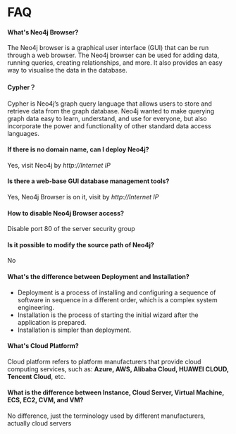 # FAQ

#### What's Neo4j Browser? 

The Neo4j browser is a graphical user interface (GUI) that can be run through a web browser. The Neo4j browser can be used for adding data, running queries, creating relationships, and more. It also provides an easy way to visualise the data in the database.

#### Cypher？

Cypher is Neo4j’s graph query language that allows users to store and retrieve data from the graph database. Neo4j wanted to make querying graph data easy to learn, understand, and use for everyone, but also incorporate the power and functionality of other standard data access languages.

#### If there is no domain name, can I deploy Neo4j?

Yes, visit Neo4j by *http://Internet IP*

#### Is there a web-base GUI database management tools?

Yes, Neo4j Browser is on it, visit by *http://Internet IP*

#### How to disable Neo4j Browser access?

Disable port 80 of the server security group

#### Is it possible to modify the source path of Neo4j?

No

#### What's the difference between Deployment and Installation?

- Deployment is a process of installing and configuring a sequence of software in sequence in a different order, which is a complex system engineering.  
- Installation is the process of starting the initial wizard after the application is prepared.  
- Installation is simpler than deployment. 

#### What's Cloud Platform?

Cloud platform refers to platform manufacturers that provide cloud computing services, such as: **Azure, AWS, Alibaba Cloud, HUAWEI CLOUD, Tencent Cloud**, etc.

#### What is the difference between Instance, Cloud Server, Virtual Machine, ECS, EC2, CVM, and VM?

No difference, just the terminology used by different manufacturers, actually cloud servers